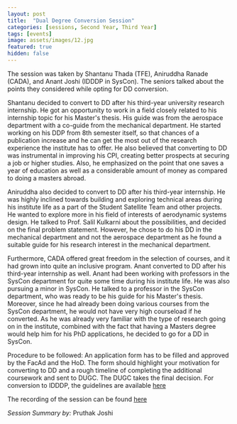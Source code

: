 ```yaml
---
layout: post
title:  "Dual Degree Conversion Session"
categories: [sessions, Second Year, Third Year]
tags: [events]
image: assets/images/12.jpg
featured: true
hidden: false
---
```


The session was taken by Shantanu Thada (TFE), Aniruddha Ranade (CADA), and Anant Joshi (IDDDP in SysCon). The seniors talked about the points they considered while opting for DD conversion. 

Shantanu decided to convert to DD after his third-year university research internship. He got an opportunity to work in a field closely related to his internship topic for his Master's thesis. His guide was from the aerospace department with a co-guide from the mechanical department. He started working on his DDP from 8th semester itself, so that chances of a publication increase and he can get the most out of the research experience the institute has to offer. He also believed that converting to DD was instrumental in improving his CPI, creating better prospects at securing a job or higher studies. Also, he emphasized on the point that one saves a year of education as well as a considerable amount of money as compared to doing a masters abroad. 

Aniruddha also decided to convert to DD after his third-year internship. He was highly inclined towards building and exploring technical areas during his institute life as a part of the Student Satellite Team and other projects. He wanted to explore more in his field of interests of aerodynamic systems design. He talked to Prof. Salil Kulkarni about the possibilities, and decided on the final problem statement. However, he chose to do his DD in the mechanical department and not the aerospace department as he found a suitable guide for his research interest in the mechanical department. 

Furthermore, CADA offered great freedom in the selection of courses, and it had grown into quite an inclusive program. 
Anant converted to DD after his third-year internship as well. Anant had been working with professors in the SysCon department for quite some time during his institute life. He was also pursuing a minor in SysCon. He talked to a professor in the SysCon department, who was ready to be his guide for his Master's thesis. Moreover, since he had already been doing various courses from the SysCon department, he would not have very high courseload if he converted. As he was already very familiar with the type of research going on in the institute, combined with the fact that having a Masters degree would help him for his PhD applications, he decided to go for a DD in SysCon. 

Procedure to be followed: An application form has to be filled and approved by the FacAd and the HoD. The form should highlight your motivation for converting to DD and a rough timeline of completing the additional coursework and sent to DUGC. The DUGC takes the final decision. 
For conversion to IDDDP, the guidelines are available [here](http://www.iitb.ac.in/newacadhome/GuidelinesDDDprg.pdf)

The recording of the session can be found [here](https://drive.google.com/folderview?id=1VKqOg793QufLjlVHSqpXE1XcfBPPW3KX)

*Session Summary by:* Pruthak Joshi